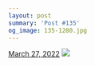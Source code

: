 ```yaml
---
layout: post
summary: 'Post #135'
og_image: 135-1280.jpg
---
```


<p>
  <time>
    <a href="/135">March 27, 2022</a>
  </time>
  <a href="/135">
    <img src="{{ site.assets_url }}/135-640.jpg" srcset="{{ site.assets_url }}/135-320.jpg 320w, {{ site.assets_url }}/135-640.jpg 640w, {{ site.assets_url }}/135-960.jpg 960w, {{ site.assets_url }}/135-1280.jpg 1280w" sizes="(min-width: 700px) 50vw, calc(100vw - 2rem)" />
  </a>
</p>
